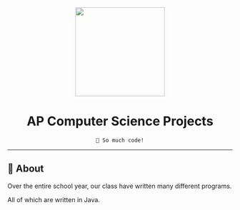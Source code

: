 <div align="center">
  <img src="https://emojipedia-us.s3.amazonaws.com/content/2017/09/21/animoji-chicken-emojipedia.gif" width=200>
  <h1> AP Computer Science Projects </h1>
  
  ```
  🎉 So much code!
  ```
  
</div>

---

## 🧠 About
Over the entire school year, our class have written many different programs.

All of which are written in Java.
